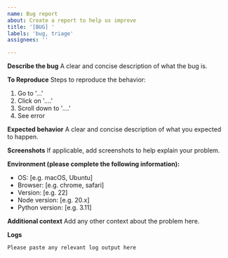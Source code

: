```yaml
---
name: Bug report
about: Create a report to help us improve
title: '[BUG] '
labels: 'bug, triage'
assignees: ''

---
```


**Describe the bug**
A clear and concise description of what the bug is.

**To Reproduce**
Steps to reproduce the behavior:
1. Go to '...'
2. Click on '....'
3. Scroll down to '....'
4. See error

**Expected behavior**
A clear and concise description of what you expected to happen.

**Screenshots**
If applicable, add screenshots to help explain your problem.

**Environment (please complete the following information):**
 - OS: [e.g. macOS, Ubuntu]
 - Browser: [e.g. chrome, safari]
 - Version: [e.g. 22]
 - Node version: [e.g. 20.x]
 - Python version: [e.g. 3.11]

**Additional context**
Add any other context about the problem here.

**Logs**
```
Please paste any relevant log output here
```